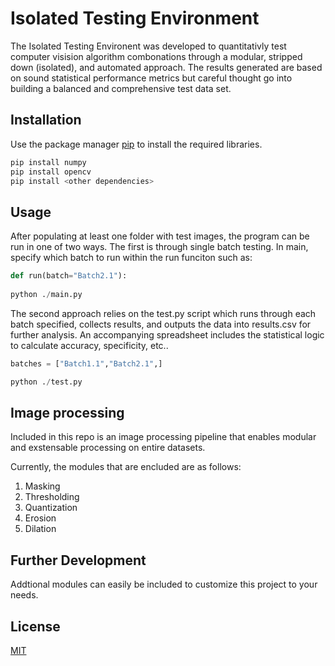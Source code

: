 # Isolated Testing Environment

The Isolated Testing Environent was developed to quantitativly test computer visision algorithm combonations through a modular, stripped down (isolated), and automated approach. The results generated are based on sound statistical performance metrics but careful thought go into building a balanced and comprehensive test data set.

## Installation

Use the package manager [pip](https://pip.pypa.io/en/stable/) to install the required libraries. 

```bash
pip install numpy
pip install opencv
pip install <other dependencies>
```

## Usage

After populating at least one folder with test images, the program can be run in one of two ways. The first is through single batch testing.
In main, specify which batch to run within the run funciton such as:

```python
def run(batch="Batch2.1"):
    
python ./main.py 
```
The second approach relies on the test.py script which runs through each batch specified, collects results, and outputs the data into results.csv for further analysis.
An accompanying spreadsheet includes the statistical logic to calculate accuracy, specificity, etc..

```python
batches = ["Batch1.1","Batch2.1",]

python ./test.py
```

## Image processing

Included in this repo is an image processing pipeline that enables modular and exstensable processing on entire datasets.

Currently, the modules that are encluded are as follows:
1. Masking
2. Thresholding
3. Quantization
4. Erosion
5. Dilation

## Further Development

Addtional modules can easily be included to customize this project to your needs.

## License
[MIT](https://choosealicense.com/licenses/mit/)